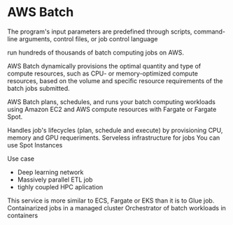 
# AWS Batch

The program's input parameters are predefined through scripts, command-line arguments, control files, or job control language

run hundreds of thousands of batch computing jobs on AWS. 

AWS Batch dynamically provisions the optimal quantity and type of compute resources, such as CPU- or memory-optimized compute resources, based on the volume and specific resource requirements of the batch jobs submitted.

AWS Batch plans, schedules, and runs your batch computing workloads using Amazon EC2 and AWS compute resources with Fargate or Fargate Spot. 

Handles job's lifecycles (plan, schedule and execute) by provisioning CPU, memory and GPU requeriments.
Serveless infrastructure for jobs
You can use Spot Instances

Use case
- Deep learning network
- Massively parallel ETL job
- tighly coupled HPC aplication

This service is more similar to ECS, Fargate or EKS than it is to Glue job. 
Containarized jobs in a managed cluster
Orchestrator of batch workloads in containers